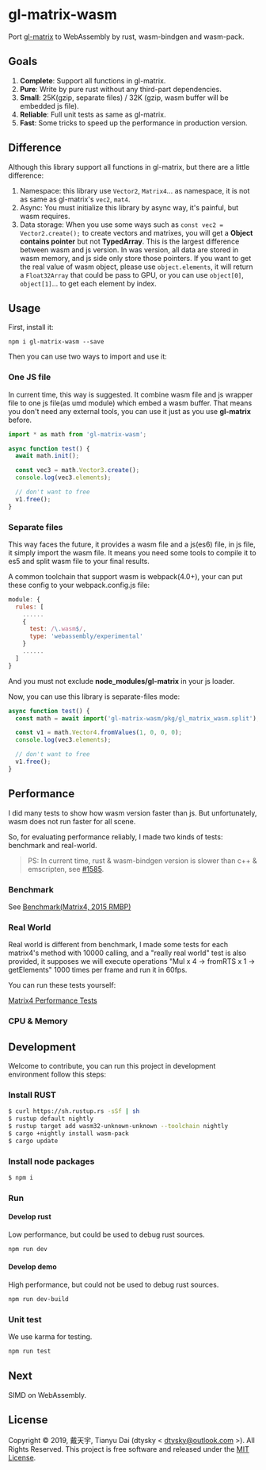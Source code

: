# gl-matrix-wasm

Port [gl-matrix](https://github.com/toji/gl-matrix) to WebAssembly by rust, wasm-bindgen and wasm-pack.

## Goals

1. **Complete**: Support all functions in gl-matrix.
2. **Pure**: Write by pure rust without any third-part dependencies.
3. **Small**: 25K(gzip, separate files) / 32K (gzip, wasm buffer will be embedded js file).
4. **Reliable**: Full unit tests as same as gl-matrix.
5. **Fast**: Some tricks to speed up the performance in production version.

## Difference

Although this library support all functions in gl-matrix, but there are a little difference:

1. Namespace: this library use `Vector2`, `Matrix4`... as namespace, it is not as same as gl-matrix's `vec2`, `mat4`.
2. Async: You must initialize this library by async way, it's painful, but wasm requires.
3. Data storage: When you use some ways such as `const vec2 = Vector2.create();` to create vectors and matrixes, you will get a **Object contains pointer** but not **TypedArray**. This is the largest difference between wasm and js version. In was version, all data are stored in wasm memory, and js side only store those pointers. If you want to get the real value of wasm object, please use `object.elements`, it will return a `Float32Array` that could be pass to GPU, or you can use `object[0]`, `object[1]`... to get each element by index.


## Usage

First, install it:

```shell
npm i gl-matrix-wasm --save
```

Then you can use two ways to import and use it:

### One JS file

In current time, this way is suggested. It combine wasm file and js wrapper file to one js file(as umd module) which embed a wasm buffer. That means you don't need any external tools, you can use it just as you use **gl-matrix** before.

```ts
import * as math from 'gl-matrix-wasm';

async function test() {
  await math.init();

  const vec3 = math.Vector3.create();
  console.log(vec3.elements);

  // don't want to free
  v1.free();
}
```

### Separate files

This way faces the future, it provides a wasm file and a js(es6) file, in js file, it simply import the wasm file. It means you need some tools to compile it to es5 and split wasm file to your final results.

A common toolchain that support wasm is webpack(4.0+), your can put these config to your webpack.config.js file:

```js
module: {
  rules: [
    ......
    {
      test: /\.wasm$/,
      type: 'webassembly/experimental'
    }
    ......
  ]
}
```

And you must not exclude **node_modules/gl-matrix** in your js loader.

Now, you can use this library is separate-files mode:

```ts
async function test() {
  const math = await import('gl-matrix-wasm/pkg/gl_matrix_wasm.split');

  const v1 = math.Vector4.fromValues(1, 0, 0, 0);
  console.log(vec3.elements);

  // don't want to free
  v1.free();
}
```

## Performance

I did many tests to show how wasm version faster than js. But unfortunately, wasm does not run faster for all scene.

So, for evaluating performance reliably, I made two kinds of tests: benchmark and real-world. 

>PS: In current time, rust & wasm-bindgen version is slower than c++ & emscripten, see [#1585](https://github.com/rustwasm/wasm-bindgen/issues/1585).

### Benchmark

See [Benchmark(Matrix4, 2015 RMBP)](./Benchmark.md)

### Real World

Real world is different from benchmark, I made some tests for each matrix4's method with 10000 calling, and a "really real world" test is also provided, it supposes we will execute operations "Mul x 4 -> fromRTS x 1 -> getElements" 1000 times per frame and run it in 60fps.

You can run these tests yourself:  

[Matrix4 Performance Tests](http://gl-matrix-wasm.dtysky.moe)

### CPU & Memory

## Development

Welcome to contribute, you can run this project in development environment follow this steps:

### Install RUST

```sh
$ curl https://sh.rustup.rs -sSf | sh
$ rustup default nightly
$ rustup target add wasm32-unknown-unknown --toolchain nightly
$ cargo +nightly install wasm-pack
$ cargo update
```

### Install node packages

```sh
$ npm i
```

### Run

#### Develop rust

Low performance, but could be used to debug rust sources.

```sh
npm run dev
```

#### Develop demo

High performance, but could not be used to debug rust sources.

```sh
npm run dev-build
```

### Unit test

We use karma for testing.

```sh
npm run test
```

## Next

SIMD on WebAssembly.

## License

Copyright © 2019, 戴天宇, Tianyu Dai (dtysky < [dtysky@outlook.com](mailto:dtysky@outlook.com) >). All Rights Reserved. This project is free software and released under the [MIT License](https://opensource.org/licenses/MIT).
